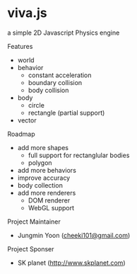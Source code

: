 # viva.js
a simple 2D Javascript Physics engine

Features
- world
- behavior
  - constant acceleration
  - boundary collision
  - body collision
- body
  - circle
  - rectangle (partial support)
- vector
 

Roadmap
- add more shapes
  - full support for rectanglular bodies
  - polygon
- add more behaviors
- improve accuracy
- body collection
- add more renderers
  - DOM renderer
  - WebGL support
 
  
Project Maintainer
- Jungmin Yoon (cheeki101@gmail.com)
 

Project Sponser
- SK planet (http://www.skplanet.com)
